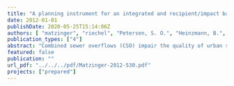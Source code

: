 ```yaml
---
title: "A planning instrument for an integrated and recipient/impact based CSO control under conditions of climate change (Deliverable 5.4.2)"
date: 2012-01-01
publishDate: 2020-05-25T15:14:06Z
authors: [ "matzinger", "riechel", "Petersen, S. O.", "Heinzmann, B.", "Pawlowsky-Reusing, E." ]
publication_types: ["4"]
abstract: "Combined sewer overflows (CSO) impair the quality of urban surface waters around the world. Future change, in particular global warming, is expected to worsen the situation further in many urban areas. To improve the quality of urban surface waters, tools are needed to support decision makers in the assessment of CSO-related impacts and possible mitigation measures. Apart from finding solutions to current problems, it is important that these tools also allow the adaptation of these solutions to future change scenarios to be prepared for likely developments. The present report suggests a model-based planning instrument for the assessment of CSO impacts on receiving surface waters under different sewer management and climate change scenarios. The suggested planning instrument couples a sewer and a surface water model for which boundary conditions can be changed depending on the studied scenario. The simulated CSO impact is then analysed via a coupled impact-assessment tool. The selection of appropriate model approach, assessment guideline and scenarios depend on the local conditions regarding the sewer system, the surface water type and the relevant CSO impact. Accordingly, the report aims at giving a general overview of available models, assessment guidelines, as well as sewer management and change scenarios, which allows setting up a planning instrument for a wide range of local conditions. The present report serves as a step-by-step-manual for setting up an impactbased planning instrument for CSO control: 1. Assessment of possible impacts of CSO, depending on local receiving surface water bodies (chapter 2.1) 2. If this assessment shows the need for a planning instrument, sewer and surface water models should be selected depending on type of impact, type of sewer system and type of surface water body (chapters 2.2 and 2.3). 3. Selected models need to be run, validated and possibly calibrated separately and as coupled tools (chapter 2.4).4. Scenarios are defined consisting of (i) CSO management solutions, depending on impacts of CSO that should be mitigated and sewer system characteristics (chapter 3.2) and (ii) global or local change to be accounted for depending on the local situation (chapter 3.1). The instrument can be used to test sensitivity of CSO impacts to different scenarios or for concrete planning of measures, including cost (chapters 3.3 and 3.4). Use of the manual is exemplified in a case study for Berlin for each of the above steps. Application of the Berlin planning instrument will be demonstrated in Prepared Report D 1.3.2, due in February 2013."
featured: false
publication: ""
url_pdf: "../../../pdf/Matzinger-2012-530.pdf"
projects: ["prepared"]
---
```


